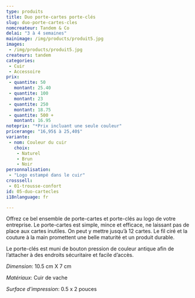```yaml
---
type: produits
title: Duo porte-cartes porte-clés
slug: duo-porte-cartes-cles
nomcreateur: Tandem & Co
delai: "3 à 4 semaines"
mainimage: /img/products/produit5.jpg
images:
 - /img/products/produit5.jpg
createurs: tandem
categories:
 - Cuir
 - Accessoire
prix:
 - quantite: 50
   montant: 25.40
 - quantite: 100
   montant: 23
 - quantite: 250
   montant: 18.75
 - quantite: 500 +
   montant: 16.95
noteprix: "*Prix incluant une seule couleur"
pricerange: "16,95$ à 25,40$"
variante:
 - nom: Couleur du cuir
   choix:
    - Naturel
    - Brun
    - Noir
personnalisation:
 - "Logo estampé dans le cuir"
crosssell:
 - 01-trousse-confort
id: 05-duo-cartecles
i18nlanguage: fr

---
```


Offrez ce bel ensemble de porte-cartes et porte-clés au logo de votre entreprise. Le porte-cartes est simple, mince et efficace, ne laissant pas de place aux cartes inutiles. On peut y mettre jusqu’à 12 cartes. Le fil ciré et la couture à la main promettent une belle maturité et un produit durable. 

Le porte-clés est muni de bouton pression de couleur antique afin de l’attacher à des endroits sécuritaire et facile d’accès. 

*Dimension*: 10.5 cm X 7 cm

*Matériaux*: Cuir de vache

*Surface d’impression*: 0.5 x 2 pouces
